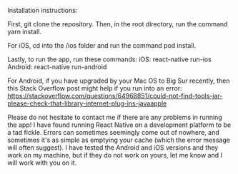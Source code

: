 Installation instructions:

First, git clone the repository. Then, in the root directory, run the command yarn install.

For iOS, cd into the /ios folder and run the command pod install.

Lastly, to run the app, run these commands:
iOS: react-native run-ios
Android: react-native run-android

For Android, if you have upgraded by your Mac OS to Big Sur recently, then this Stack Overflow post might help if you run into an error:
https://stackoverflow.com/questions/64968851/could-not-find-tools-jar-please-check-that-library-internet-plug-ins-javaapple

Please do not hesitate to contact me if there are any problems in running the app! I have found running React Native on a development platform to be a tad fickle. Errors can sometimes seemingly come out of nowhere, and sometimes it's as simple as emptying your cache (which the error message will often suggest). I have tested the Android and iOS versions and they work on my machine, but if they do not work on yours, let me know and I will work with you on it.
